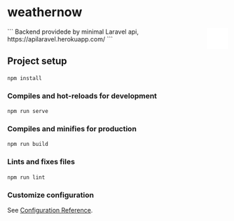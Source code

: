 # weathernow

<img src="satellite-variant.png" align="right" />
```
Backend providede by minimal Laravel api, https://apilaravel.herokuapp.com/ 
```

## Project setup
```
npm install
```

### Compiles and hot-reloads for development
```
npm run serve
```

### Compiles and minifies for production
```
npm run build
```

### Lints and fixes files
```
npm run lint
```

### Customize configuration
See [Configuration Reference](https://cli.vuejs.org/config/).
